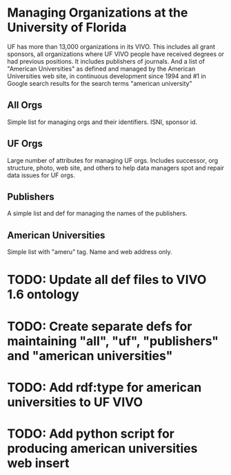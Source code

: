 # Managing Organizations at the University of Florida

UF has more than 13,000 organizations in its VIVO.  This includes all grant sponsors, all organizations where UF 
VIVO people have received degrees or had previous positions.  It includes publishers of journals.  And a list
of "American Universities" as defined and managed by the American Universities web site, in continuous development
since 1994 and #1 in Google search results for the search terms "american university"

## All Orgs

Simple list for managing orgs and their identifiers.  ISNI, sponsor id.

## UF Orgs

Large number of attributes for managing UF orgs.  Includes successor, org structure, photo, web site, and others to help
data managers spot and repair data issues for UF orgs.

## Publishers

A simple list and def for managing the names of the publishers.

## American Universities

Simple list with "ameru" tag.  Name and web address only.


# TODO: Update all def files to VIVO 1.6 ontology
# TODO: Create separate defs for maintaining "all", "uf", "publishers" and "american universities"
# TODO: Add rdf:type for american universities to UF VIVO
# TODO: Add python script for producing american universities web insert


